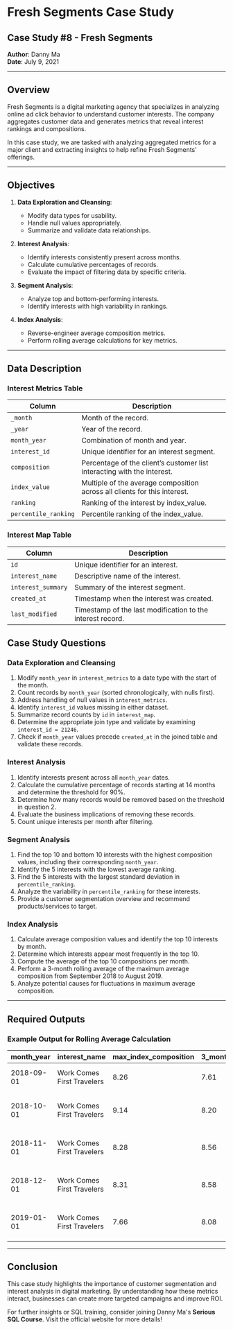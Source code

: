 
# Fresh Segments Case Study

## Case Study #8 - Fresh Segments
**Author**: Danny Ma  
**Date**: July 9, 2021

---

## Overview
Fresh Segments is a digital marketing agency that specializes in analyzing online ad click behavior to understand customer interests. The company aggregates customer data and generates metrics that reveal interest rankings and compositions.

In this case study, we are tasked with analyzing aggregated metrics for a major client and extracting insights to help refine Fresh Segments' offerings.

---

## Objectives
1. **Data Exploration and Cleansing**:
   - Modify data types for usability.
   - Handle null values appropriately.
   - Summarize and validate data relationships.

2. **Interest Analysis**:
   - Identify interests consistently present across months.
   - Calculate cumulative percentages of records.
   - Evaluate the impact of filtering data by specific criteria.

3. **Segment Analysis**:
   - Analyze top and bottom-performing interests.
   - Identify interests with high variability in rankings.

4. **Index Analysis**:
   - Reverse-engineer average composition metrics.
   - Perform rolling average calculations for key metrics.

---
## Data Description
### Interest Metrics Table
| Column            | Description                                                                 |
|-------------------|-----------------------------------------------------------------------------|
| `_month`          | Month of the record.                                                       |
| `_year`           | Year of the record.                                                        |
| `month_year`      | Combination of month and year.                                             |
| `interest_id`     | Unique identifier for an interest segment.                                 |
| `composition`     | Percentage of the client’s customer list interacting with the interest.     |
| `index_value`     | Multiple of the average composition across all clients for this interest. |
| `ranking`         | Ranking of the interest by index_value.                                    |
| `percentile_ranking` | Percentile ranking of the index_value.                                 |

### Interest Map Table
| Column            | Description                                                                 |
|-------------------|-----------------------------------------------------------------------------|
| `id`              | Unique identifier for an interest.                                         |
| `interest_name`   | Descriptive name of the interest.                                          |
| `interest_summary` | Summary of the interest segment.                                         |
| `created_at`      | Timestamp when the interest was created.                                   |
| `last_modified`   | Timestamp of the last modification to the interest record.                |

## Case Study Questions
### Data Exploration and Cleansing
1. Modify `month_year` in `interest_metrics` to a date type with the start of the month.
2. Count records by `month_year` (sorted chronologically, with nulls first).
3. Address handling of null values in `interest_metrics`.
4. Identify `interest_id` values missing in either dataset.
5. Summarize record counts by `id` in `interest_map`.
6. Determine the appropriate join type and validate by examining `interest_id = 21246`.
7. Check if `month_year` values precede `created_at` in the joined table and validate these records.

### Interest Analysis
1. Identify interests present across all `month_year` dates.
2. Calculate the cumulative percentage of records starting at 14 months and determine the threshold for 90%.
3. Determine how many records would be removed based on the threshold in question 2.
4. Evaluate the business implications of removing these records.
5. Count unique interests per month after filtering.

### Segment Analysis
1. Find the top 10 and bottom 10 interests with the highest composition values, including their corresponding `month_year`.
2. Identify the 5 interests with the lowest average ranking.
3. Find the 5 interests with the largest standard deviation in `percentile_ranking`.
4. Analyze the variability in `percentile_ranking` for these interests.
5. Provide a customer segmentation overview and recommend products/services to target.

### Index Analysis
1. Calculate average composition values and identify the top 10 interests by month.
2. Determine which interests appear most frequently in the top 10.
3. Compute the average of the top 10 compositions per month.
4. Perform a 3-month rolling average of the maximum average composition from September 2018 to August 2019.
5. Analyze potential causes for fluctuations in maximum average composition.

---

## Required Outputs
### Example Output for Rolling Average Calculation
| month_year | interest_name                 | max_index_composition | 3_month_moving_avg | 1_month_ago                 | 2_months_ago                 |
|------------|-------------------------------|------------------------|--------------------|-----------------------------|-----------------------------|
| 2018-09-01 | Work Comes First Travelers    | 8.26                   | 7.61               | Las Vegas Trip Planners: 7.21 | Las Vegas Trip Planners: 7.36 |
| 2018-10-01 | Work Comes First Travelers    | 9.14                   | 8.20               | Work Comes First Travelers: 8.26 | Las Vegas Trip Planners: 7.21 |
| 2018-11-01 | Work Comes First Travelers    | 8.28                   | 8.56               | Work Comes First Travelers: 9.14 | Work Comes First Travelers: 8.26 |
| 2018-12-01 | Work Comes First Travelers    | 8.31                   | 8.58               | Work Comes First Travelers: 8.28 | Work Comes First Travelers: 9.14 |
| 2019-01-01 | Work Comes First Travelers    | 7.66                   | 8.08               | Work Comes First Travelers: 8.31 | Work Comes First Travelers: 8.28 |

---

## Conclusion
This case study highlights the importance of customer segmentation and interest analysis in digital marketing. By understanding how these metrics interact, businesses can create more targeted campaigns and improve ROI.

For further insights or SQL training, consider joining Danny Ma's **Serious SQL Course**. Visit the official website for more details!
